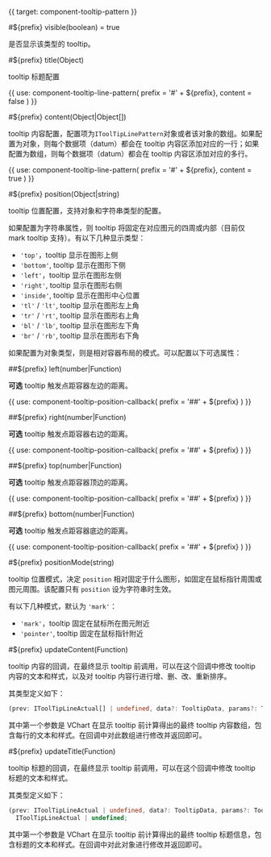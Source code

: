 {{ target: component-tooltip-pattern }}

<!-- ITooltipPattern -->

#${prefix} visible(boolean) = true

是否显示该类型的 tooltip。

#${prefix} title(Object)

tooltip 标题配置

{{ use: component-tooltip-line-pattern(
  prefix = '#' + ${prefix},
  content = false
) }}

#${prefix} content(Object|Object[])

tooltip 内容配置，配置项为`IToolTipLinePattern`对象或者该对象的数组。如果配置为对象，则每个数据项（datum）都会在 tooltip 内容区添加对应的一行；如果配置为数组，则每个数据项（datum）都会在 tooltip 内容区添加对应的多行。

{{ use: component-tooltip-line-pattern(
  prefix = '#' + ${prefix},
  content = true
) }}

#${prefix} position(Object|string)

tooltip 位置配置，支持对象和字符串类型的配置。

如果配置为字符串属性，则 tooltip 将固定在对应图元的四周或内部（目前仅 mark tooltip 支持）。有以下几种显示类型：

- `'top'`，tooltip 显示在图形上侧
- `'bottom'`, tooltip 显示在图形下侧
- `'left'`，tooltip 显示在图形左侧
- `'right'`, tooltip 显示在图形右侧
- `'inside'`, tooltip 显示在图形中心位置
- `'tl'` / `'lt'`, tooltip 显示在图形左上角
- `'tr'` / `'rt'`, tooltip 显示在图形右上角
- `'bl'` / `'lb'`, tooltip 显示在图形左下角
- `'br'` / `'rb'`, tooltip 显示在图形右下角

如果配置为对象类型，则是相对容器布局的模式。可以配置以下可选属性：

##${prefix} left(number|Function)

**可选** tooltip 触发点距容器左边的距离。

{{ use: component-tooltip-position-callback(
  prefix = '##' + ${prefix}
) }}

##${prefix} right(number|Function)

**可选** tooltip 触发点距容器右边的距离。

{{ use: component-tooltip-position-callback(
  prefix = '##' + ${prefix}
) }}

##${prefix} top(number|Function)

**可选** tooltip 触发点距容器顶边的距离。

{{ use: component-tooltip-position-callback(
  prefix = '##' + ${prefix}
) }}

##${prefix} bottom(number|Function)

**可选** tooltip 触发点距容器底边的距离。

{{ use: component-tooltip-position-callback(
  prefix = '##' + ${prefix}
) }}

#${prefix} positionMode(string)

tooltip 位置模式，决定 `position` 相对固定于什么图形，如固定在鼠标指针周围或图元周围。该配置只有 `position` 设为字符串时生效。

有以下几种模式，默认为 `'mark'`：

- `'mark'`，tooltip 固定在鼠标所在图元附近
- `'pointer'`, tooltip 固定在鼠标指针附近

#${prefix} updateContent(Function)

tooltip 内容的回调，在最终显示 tooltip 前调用，可以在这个回调中修改 tooltip 内容的文本和样式，以及对 tooltip 内容行进行增、删、改、重新排序。

其类型定义如下：

```ts
(prev: IToolTipLineActual[] | undefined, data?: TooltipData, params?: TooltipHandlerParams) => IToolTipLineActual[] | undefined;
```

其中第一个参数是 VChart 在显示 tooltip 前计算得出的最终 tooltip 内容数组，包含每行的文本和样式。在回调中对此数组进行修改并返回即可。

#${prefix} updateTitle(Function)

tooltip 标题的回调，在最终显示 tooltip 前调用，可以在这个回调中修改 tooltip 标题的文本和样式。

其类型定义如下：

```ts
(prev: IToolTipLineActual | undefined, data?: TooltipData, params?: TooltipHandlerParams) =>
  IToolTipLineActual | undefined;
```

其中第一个参数是 VChart 在显示 tooltip 前计算得出的最终 tooltip 标题信息，包含标题的文本和样式。在回调中对此对象进行修改并返回即可。
